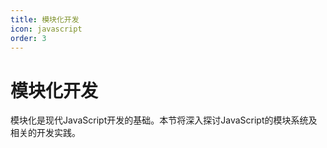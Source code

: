 ```yaml
---
title: 模块化开发
icon: javascript
order: 3
---
```


# 模块化开发

模块化是现代JavaScript开发的基础。本节将深入探讨JavaScript的模块系统及相关的开发实践。

